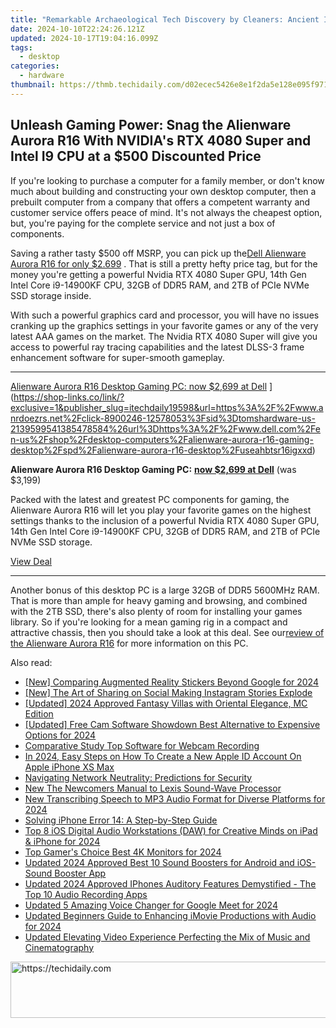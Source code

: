 ```yaml
---
title: "Remarkable Archaeological Tech Discovery by Cleaners: Ancient Intel 8008 CPU-Powered Personal Computers with Limited Memory Unearthed"
date: 2024-10-10T22:24:26.121Z
updated: 2024-10-17T19:04:16.099Z
tags:
  - desktop
categories:
  - hardware
thumbnail: https://thmb.techidaily.com/d02ecec5426e8e1f2da5e128e095f9718e5fc3c1177707ff5abe66e708ea725f.jpg
---
```


## Unleash Gaming Power: Snag the Alienware Aurora R16 With NVIDIA's RTX 4080 Super and Intel I9 CPU at a $500 Discounted Price

If you're looking to purchase a computer for a family member, or don't know much about building and constructing your own desktop computer, then a prebuilt computer from a company that offers a competent warranty and customer service offers peace of mind. It's not always the cheapest option, but, you're paying for the complete service and not just a box of components.

 Saving a rather tasty $500 off MSRP, you can pick up the[Dell Alienware Aurora R16 for only $2.699](<https://shop-links.co/link/?exclusive=1&publisher_slug=itechdaily19598&url=https%3A%2F%2Fwww.anrdoezrs.net%2Fclick-8900246-12578053%3Fsid%3Dtomshardware-us-1263806631832487988%26url%3Dhttps%3A%2F%2Fwww.dell.com%2Fen-us%2Fshop%2Fdesktop-computers%2Falienware-aurora-r16-gaming-desktop%2Fspd%2Falienware-aurora-r16-desktop%2Fuseahbtsr16igxxd>) . That is still a pretty hefty price tag, but for the money you're getting a powerful Nvidia RTX 4080 Super GPU, 14th Gen Intel Core i9-14900KF CPU, 32GB of DDR5 RAM, and 2TB of PCIe NVMe SSD storage inside.

 With such a powerful graphics card and processor, you will have no issues cranking up the graphics settings in your favorite games or any of the very latest AAA games on the market. The Nvidia RTX 4080 Super will give you access to powerful ray tracing capabilities and the latest DLSS-3 frame enhancement software for super-smooth gameplay.

---

[Alienware Aurora R16 Desktop Gaming PC: now $2,699 at Dell](https://cdn.mos.cms.futurecdn.net/Cem58gxryoFToHGCZZcnHc-200-100.png "Alienware Aurora R16 Desktop Gaming PC: now $2,699 at Dell") ](https://shop-links.co/link/?exclusive=1&publisher_slug=itechdaily19598&url=https%3A%2F%2Fwww.anrdoezrs.net%2Fclick-8900246-12578053%3Fsid%3Dtomshardware-us-2139599541385478584%26url%3Dhttps%3A%2F%2Fwww.dell.com%2Fen-us%2Fshop%2Fdesktop-computers%2Falienware-aurora-r16-gaming-desktop%2Fspd%2Falienware-aurora-r16-desktop%2Fuseahbtsr16igxxd)

**Alienware Aurora R16 Desktop Gaming PC:** [**now $2,699 at Dell**](https://shop-links.co/link/?exclusive=1&publisher_slug=itechdaily19598&url=https%3A%2F%2Fwww.anrdoezrs.net%2Fclick-8900246-12578053%3Fsid%3Dtomshardware-us-6031331754624865758%26url%3Dhttps%3A%2F%2Fwww.dell.com%2Fen-us%2Fshop%2Fdesktop-computers%2Falienware-aurora-r16-gaming-desktop%2Fspd%2Falienware-aurora-r16-desktop%2Fuseahbtsr16igxxd) (was $3,199)  
  
 Packed with the latest and greatest PC components for gaming, the Alienware Aurora R16 will let you play your favorite games on the highest settings thanks to the inclusion of a powerful Nvidia RTX 4080 Super GPU, 14th Gen Intel Core i9-14900KF CPU, 32GB of DDR5 RAM, and 2TB of PCIe NVMe SSD storage.

[View Deal](https://shop-links.co/link/?exclusive=1&publisher_slug=itechdaily19598&url=https%3A%2F%2Fwww.anrdoezrs.net%2Fclick-8900246-12578053%3Fsid%3Dtomshardware-us-2139599541385478584%26url%3Dhttps%3A%2F%2Fwww.dell.com%2Fen-us%2Fshop%2Fdesktop-computers%2Falienware-aurora-r16-gaming-desktop%2Fspd%2Falienware-aurora-r16-desktop%2Fuseahbtsr16igxxd)

---

 Another bonus of this desktop PC is a large 32GB of DDR5 5600MHz RAM. That is more than ample for heavy gaming and browsing, and combined with the 2TB SSD, there's also plenty of room for installing your games library. So if you're looking for a mean gaming rig in a compact and attractive chassis, then you should take a look at this deal. See our[review of the Alienware Aurora R16](https://www.tomshardware.com/reviews/alienware-aurora-r16) for more information on this PC.

<ins class="adsbygoogle"
     style="display:block"
     data-ad-format="autorelaxed"
     data-ad-client="ca-pub-7571918770474297"
     data-ad-slot="1223367746"></ins>

<ins class="adsbygoogle"
     style="display:block"
     data-ad-client="ca-pub-7571918770474297"
     data-ad-slot="8358498916"
     data-ad-format="auto"
     data-full-width-responsive="true"></ins>

<span class="atpl-alsoreadstyle">Also read:</span>
<div><ul>
<li><a href="https://fox-glue.techidaily.com/new-comparing-augmented-reality-stickers-beyond-google-for-2024/"><u>[New] Comparing Augmented Reality Stickers Beyond Google for 2024</u></a></li>
<li><a href="https://instagram-video-recordings.techidaily.com/new-the-art-of-sharing-on-social-making-instagram-stories-explode/"><u>[New] The Art of Sharing on Social Making Instagram Stories Explode</u></a></li>
<li><a href="https://screen-sharing-recording.techidaily.com/updated-2024-approved-fantasy-villas-with-oriental-elegance-mc-edition/"><u>[Updated] 2024 Approved Fantasy Villas with Oriental Elegance, MC Edition</u></a></li>
<li><a href="https://visual-screen-recording.techidaily.com/updated-free-cam-software-showdown-best-alternative-to-expensive-options-for-2024/"><u>[Updated] Free Cam Software Showdown Best Alternative to Expensive Options for 2024</u></a></li>
<li><a href="https://on-screen-recording.techidaily.com/comparative-study-top-software-for-webcam-recording/"><u>Comparative Study Top Software for Webcam Recording</u></a></li>
<li><a href="https://ios-unlock.techidaily.com/in-2024-easy-steps-on-how-to-create-a-new-apple-id-account-on-apple-iphone-xs-max-by-drfone-ios/"><u>In 2024, Easy Steps on How To Create a New Apple ID Account On Apple iPhone XS Max</u></a></li>
<li><a href="https://tech-haven.techidaily.com/navigating-network-neutrality-predictions-for-security/"><u>Navigating Network Neutrality: Predictions for Security</u></a></li>
<li><a href="https://audio-editing.techidaily.com/new-the-newcomers-manual-to-lexis-sound-wave-processor/"><u>New The Newcomers Manual to Lexis Sound-Wave Processor</u></a></li>
<li><a href="https://audio-editing.techidaily.com/new-transcribing-speech-to-mp3-audio-format-for-diverse-platforms-for-2024/"><u>New Transcribing Speech to MP3 Audio Format for Diverse Platforms for 2024</u></a></li>
<li><a href="https://fox-that.techidaily.com/solving-iphone-error-14-a-step-by-step-guide/"><u>Solving iPhone Error 14: A Step-by-Step Guide</u></a></li>
<li><a href="https://audio-editing.techidaily.com/top-8-ios-digital-audio-workstations-daw-for-creative-minds-on-ipad-and-iphone-for-2024/"><u>Top 8 iOS Digital Audio Workstations (DAW) for Creative Minds on iPad & iPhone for 2024</u></a></li>
<li><a href="https://some-skills.techidaily.com/top-gamers-choice-best-4k-monitors-for-2024/"><u>Top Gamer's Choice Best 4K Monitors for 2024</u></a></li>
<li><a href="https://audio-editing.techidaily.com/updated-2024-approved-best-10-sound-boosters-for-android-and-ios-sound-booster-app/"><u>Updated 2024 Approved Best 10 Sound Boosters for Android and iOS-Sound Booster App</u></a></li>
<li><a href="https://audio-editing.techidaily.com/updated-2024-approved-iphones-auditory-features-demystified-the-top-10-audio-recording-apps/"><u>Updated 2024 Approved IPhones Auditory Features Demystified - The Top 10 Audio Recording Apps</u></a></li>
<li><a href="https://audio-editing.techidaily.com/updated-5-amazing-voice-changer-for-google-meet-for-2024/"><u>Updated 5 Amazing Voice Changer for Google Meet for 2024</u></a></li>
<li><a href="https://audio-editing.techidaily.com/updated-beginners-guide-to-enhancing-imovie-productions-with-audio-for-2024/"><u>Updated Beginners Guide to Enhancing iMovie Productions with Audio for 2024</u></a></li>
<li><a href="https://audio-editing.techidaily.com/updated-elevating-video-experience-perfecting-the-mix-of-music-and-cinematography/"><u>Updated Elevating Video Experience Perfecting the Mix of Music and Cinematography</u></a></li>
</ul></div>

<!-- affiliate ads begin -->
<a href="https://ephamedtechinc.pxf.io/c/5597632/2137208/26400" target="_top" id="2137208">
  <img src="//a.impactradius-go.com/display-ad/26400-2137208" border="0" alt="https://techidaily.com" width="728" height="90"/>
</a>
<img height="0" width="0" src="https://ephamedtechinc.pxf.io/i/5597632/2137208/26400" style="position:absolute;visibility:hidden;" border="0" />
<!-- affiliate ads end -->

